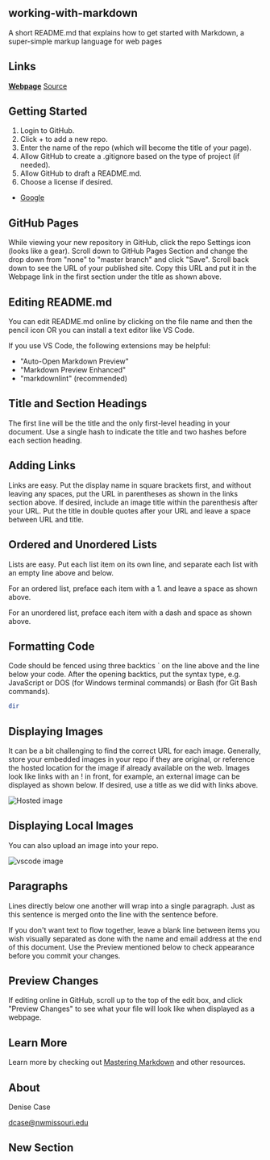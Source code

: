## working-with-markdown
A short README.md that explains how to get started with Markdown, a super-simple markup language for web pages

## Links

[**Webpage**](https://profcase.github.io/working-with-markdown/ "Working With Markdown Webpage")
 [Source](https://github.com/profcase/working-with-markdown "Working With Markdown Source")

## Getting Started

1. Login to GitHub.
1. Click + to add a new repo. 
1. Enter the name of the repo (which will become the title of your page). 
1. Allow GitHub to create a .gitignore based on the type of project (if needed). 
1. Allow GitHub to draft a README.md. 
1. Choose a license if desired. 
- [Google](https://pbs.twimg.com/profile_images/1057899591708753921/PSpUS-Hp_400x400.jpg)

## GitHub Pages

While viewing your new repository in GitHub, click the repo Settings icon (looks like a gear). 
Scroll down to GitHub Pages Section and change the drop down from "none" to "master branch" and click "Save". 
Scroll back down to see the URL of your published site. Copy this URL and put it in the Webpage link in the first section under the title as shown above.

## Editing README.md

You can edit README.md online by clicking on the file name and then the pencil icon OR you can install a text editor like VS Code. 

If you use VS Code, the following extensions may be helpful:

- "Auto-Open Markdown Preview"
- "Markdown Preview Enhanced"
- "markdownlint" (recommended)

## Title and Section Headings

The first line will be the title and the only first-level heading in your document. 
Use a single hash to indicate the title and two hashes before each section heading. 

## Adding Links

Links are easy. Put the display name in square brackets first, and without leaving any spaces, put the URL in parentheses as shown in the links section above. 
If desired, include an image title within the parenthesis after your URL. 
Put the title in double quotes after your URL and leave a space between URL and title. 

## Ordered and Unordered Lists

Lists are easy. Put each list item on its own line, and separate each list with an empty line above and below. 

For an ordered list, preface each item with a 1. and leave a space as shown above. 

For an unordered list, preface each item with a dash and space as shown above.

## Formatting Code

Code should be fenced using three backtics ` on the line above and the line below your code. 
After the opening backtics, put the syntax type, e.g. JavaScript or DOS (for Windows terminal commands) or Bash (for Git Bash commands). 

```PowerShell
dir
```

## Displaying Images

It can be a bit challenging to find the correct URL for each image. 
Generally, store your embedded images in your repo if they are original, or reference the hosted location for the image if already available on the web. 
Images look like links with an ! in front, for example, an external image can be displayed as shown below. If desired, use a title as we did with links above.

![Hosted image](https://upload.wikimedia.org/wikipedia/commons/0/02/Lynx_kitten.jpg "Lynx Kitten")

## Displaying Local Images

You can also upload an image into your repo. 

![vscode image](https://github.com/profcase/working-with-markdown/blob/master/vscode.PNG "Example local image")

## Paragraphs

Lines directly below one another will wrap into a single paragraph. 
Just as this sentence is merged onto the line with the sentence before.

If you don't want text to flow together, leave a blank line between items you wish visually separated as done with the name and email address at the end of this document. Use the Preview mentioned below to check appearance before you commit your changes. 

## Preview Changes

If editing online in GitHub, scroll up to the top of the edit box, and click "Preview Changes" to see what your file will look like when displayed as a webpage. 

## Learn More

Learn more by checking out [Mastering Markdown](https://guides.github.com/features/mastering-markdown/ "Mastering Markdown") and other resources. 

##  About

Denise Case

dcase@nwmissouri.edu

## New Section 


